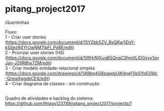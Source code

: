 # pitang_project2017
iQuentinhas<br />

Fluxo:<br />
1 - Criar user stories (https://docs.google.com/document/d/15YZbb5ZV_BsQKw1jDsY-kSSezR4YrUwNM7ibFI_Pd6E/edit) <br />
2 - Priorizar user stories (HS) (https://docs.google.com/document/d/10fHrNIXugBSQnaC3hm0LlDGxyx1znJan-J29R8hx7ZM/edit)<br />
3 - Criar modelo entidade-relacional simples (https://docs.google.com/drawings/d/14I9kq4G8pawqjUiKdneF0p5YqESWc-QreiaXggxbCE4/edit)<br />
4 - Criar diagrama de classes - em construção<br /><br />

Quadro de atividades e backlog do sistema: https://github.com/thiago123789/pitang_project2017/projects/1<br />
